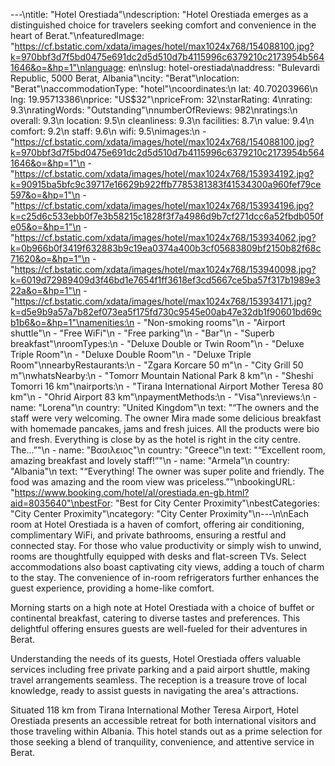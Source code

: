 ---\ntitle: "Hotel Orestiada"\ndescription: "Hotel Orestiada emerges as a distinguished choice for travelers seeking comfort and convenience in the heart of Berat."\nfeaturedImage: "https://cf.bstatic.com/xdata/images/hotel/max1024x768/154088100.jpg?k=970bbf3d7f5bd0475e691dc2d5d510d7b4115996c6379210c2173954b5641646&o=&hp=1"\nlanguage: en\nslug: hotel-orestiada\naddress: "Bulevardi Republic, 5000 Berat, Albania"\ncity: "Berat"\nlocation: "Berat"\naccommodationType: "hotel"\ncoordinates:\n  lat: 40.70203966\n  lng: 19.95713386\nprice: "US$32"\npriceFrom: 32\nstarRating: 4\nrating: 9.3\nratingWords: "Outstanding"\nnumberOfReviews: 982\nratings:\n  overall: 9.3\n  location: 9.5\n  cleanliness: 9.3\n  facilities: 8.7\n  value: 9.4\n  comfort: 9.2\n  staff: 9.6\n  wifi: 9.5\nimages:\n  - "https://cf.bstatic.com/xdata/images/hotel/max1024x768/154088100.jpg?k=970bbf3d7f5bd0475e691dc2d5d510d7b4115996c6379210c2173954b5641646&o=&hp=1"\n  - "https://cf.bstatic.com/xdata/images/hotel/max1024x768/153934192.jpg?k=90915ba5bfc9c39717e16629b922ffb7785381383f41534300a960fef79ce597&o=&hp=1"\n  - "https://cf.bstatic.com/xdata/images/hotel/max1024x768/153934196.jpg?k=c25d6c533ebb0f7e3b58215c1828f3f7a4986d9b7cf271dcc6a52fbdb050fe05&o=&hp=1"\n  - "https://cf.bstatic.com/xdata/images/hotel/max1024x768/153934062.jpg?k=0b966b0f3419f632883b9c19ea0374a400b3cf05683809bf2150b82f68c71620&o=&hp=1"\n  - "https://cf.bstatic.com/xdata/images/hotel/max1024x768/153940098.jpg?k=6019d72989409d3f46bd1e7654f1ff3618ef3cd5667ce5ba57f317b1989e322a&o=&hp=1"\n  - "https://cf.bstatic.com/xdata/images/hotel/max1024x768/153934171.jpg?k=d5e9b9a57a7b82ef073ea5f175fd730c9545e00ab47e32db1f90601bd69cb1b6&o=&hp=1"\namenities:\n  - "Non-smoking rooms"\n  - "Airport shuttle"\n  - "Free WiFi"\n  - "Free parking"\n  - "Bar"\n  - "Superb breakfast"\nroomTypes:\n  - "Deluxe Double or Twin Room"\n  - "Deluxe Triple Room"\n  - "Deluxe Double Room"\n  - "Deluxe Triple Room"\nnearbyRestaurants:\n  - "Zgara Korcare 50 m"\n  - "City Grill 50 m"\nwhatsNearby:\n  - "Tomorr Mountain National Park 8 km"\n  - "Sheshi Tomorri 16 km"\nairports:\n  - "Tirana International Airport Mother Teresa 80 km"\n  - "Ohrid Airport 83 km"\npaymentMethods:\n  - "Visa"\nreviews:\n  - name: "Lorena"\n    country: "United Kingdom"\n    text: "“The owners and the staff were very welcoming. The owner Mira made some delicious breakfast with homemade pancakes, jams and fresh juices. All the products were bio and fresh. Everything is close by as the hotel is right in the city centre. The...”"\n  - name: "Βασιλειος"\n    country: "Greece"\n    text: "“Excellent room, amazing breakfast and lovely staff!”"\n  - name: "Armela"\n    country: "Albania"\n    text: "“Everything! The owner was super polite and friendly. The food was amazing and the room view was priceless.”"\nbookingURL: "https://www.booking.com/hotel/al/orestiada.en-gb.html?aid=8035640"\nbestFor: "Best for City Center Proximity"\nbestCategories: "City Center Proximity"\ncategory: "City Center Proximity"\n---\n\nEach room at Hotel Orestiada is a haven of comfort, offering air conditioning, complimentary WiFi, and private bathrooms, ensuring a restful and connected stay. For those who value productivity or simply wish to unwind, rooms are thoughtfully equipped with desks and flat-screen TVs. Select accommodations also boast captivating city views, adding a touch of charm to the stay. The convenience of in-room refrigerators further enhances the guest experience, providing a home-like comfort.

Morning starts on a high note at Hotel Orestiada with a choice of buffet or continental breakfast, catering to diverse tastes and preferences. This delightful offering ensures guests are well-fueled for their adventures in Berat.

Understanding the needs of its guests, Hotel Orestiada offers valuable services including free private parking and a paid airport shuttle, making travel arrangements seamless. The reception is a treasure trove of local knowledge, ready to assist guests in navigating the area's attractions.

Situated 118 km from Tirana International Mother Teresa Airport, Hotel Orestiada presents an accessible retreat for both international visitors and those traveling within Albania. This hotel stands out as a prime selection for those seeking a blend of tranquility, convenience, and attentive service in Berat.